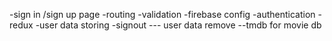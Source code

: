 -sign in /sign up page
-routing
-validation
-firebase config
-authentication
-redux
-user data storing
-signout --- user data remove
--tmdb for movie db

